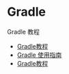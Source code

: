 Gradle
=======


Gradle 教程

- [Gradle教程](https://www.jianshu.com/p/ff5d9c33c108)
- [Gradle 使用指南](http://wiki.jikexueyuan.com/project/gradle/)
- [Gradle教程](https://www.w3cschool.cn/gradle/)
